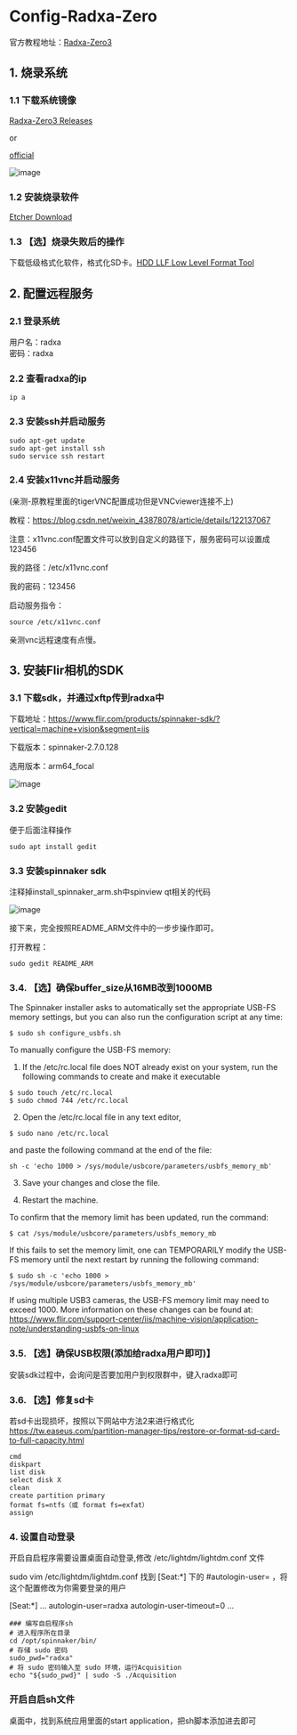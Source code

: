 # Config-Radxa-Zero
官方教程地址：[Radxa-Zero3](https://docs.radxa.com/zero/zero3/getting-started)
## 1. 烧录系统

### 1.1 下载系统镜像
[Radxa-Zero3 Releases](https://github.com/radxa-build/radxa-zero3/releases)

or

[official](https://docs.radxa.com/zero/zero3/getting-started/download)

![image](https://github.com/Xinzhe99/Config-Radxa-Zero/assets/113503163/24b2a545-1474-4326-8620-c2f19561d010)

### 1.2 安装烧录软件
[Etcher Download](https://etcher.balena.io/#download-etcher/)

### 1.3 【选】烧录失败后的操作
下载低级格式化软件，格式化SD卡。[HDD LLF Low Level Format Tool](https://www.hddguru.com/software/HDD-LLF-Low-Level-Format-Tool/)

## 2. 配置远程服务

### 2.1 登录系统
用户名：radxa  
密码：radxa

### 2.2 查看radxa的ip
```
ip a
```
### 2.3 安装ssh并启动服务
```
sudo apt-get update
sudo apt-get install ssh
sudo service ssh restart
```
### 2.4 安装x11vnc并启动服务
(亲测-原教程里面的tigerVNC配置成功但是VNCviewer连接不上)

教程：https://blog.csdn.net/weixin_43878078/article/details/122137067

注意：x11vnc.conf配置文件可以放到自定义的路径下，服务密码可以设置成123456

我的路径：/etc/x11vnc.conf

我的密码：123456

启动服务指令：
```
source /etc/x11vnc.conf
```

亲测vnc远程速度有点慢。

## 3. 安装Flir相机的SDK
### 3.1 下载sdk，并通过xftp传到radxa中
下载地址：https://www.flir.com/products/spinnaker-sdk/?vertical=machine+vision&segment=iis

下载版本：spinnaker-2.7.0.128

选用版本：arm64_focal

![image](https://github.com/Xinzhe99/Config-Radxa-Zero/assets/113503163/a5d7a177-b823-4b4f-9eb8-161aa0b0298f)


### 3.2 安装gedit
便于后面注释操作
```
sudo apt install gedit
```
### 3.3 安装spinnaker sdk

注释掉install_spinnaker_arm.sh中spinview qt相关的代码

![image](https://github.com/Xinzhe99/Config-Radxa-Zero/assets/113503163/fee0799d-9eb0-4826-9e71-cdb9a1cb5071)


接下来，完全按照README_ARM文件中的一步步操作即可。

打开教程：

```
sudo gedit README_ARM
```
### 3.4. 【选】确保buffer_size从16MB改到1000MB
The Spinnaker installer asks to automatically set the appropriate USB-FS memory
settings, but you can also run the configuration script at any time:
```
$ sudo sh configure_usbfs.sh
```
To manually configure the USB-FS memory:

1. If the /etc/rc.local file does NOT already exist on your system, run the
   following commands to create and make it executable
```
$ sudo touch /etc/rc.local
$ sudo chmod 744 /etc/rc.local
```
2. Open the /etc/rc.local file in any text editor,
   
```
$ sudo nano /etc/rc.local
```
and paste the following command at the end of the file:
```
sh -c 'echo 1000 > /sys/module/usbcore/parameters/usbfs_memory_mb'
```

3. Save your changes and close the file.

4. Restart the machine.

To confirm that the memory limit has been updated, run the command:
```
$ cat /sys/module/usbcore/parameters/usbfs_memory_mb
```
If this fails to set the memory limit, one can TEMPORARILY modify the
USB-FS memory until the next restart by running the following command:
```
$ sudo sh -c 'echo 1000 > /sys/module/usbcore/parameters/usbfs_memory_mb'
```

If using multiple USB3 cameras, the USB-FS memory limit may need to exceed 1000.
More information on these changes can be found at:
<https://www.flir.com/support-center/iis/machine-vision/application-note/understanding-usbfs-on-linux>

### 3.5. 【选】确保USB权限(添加给radxa用户即可)】

安装sdk过程中，会询问是否要加用户到权限群中，键入radxa即可

### 3.6. 【选】修复sd卡
若sd卡出现损坏，按照以下网站中方法2来进行格式化
<https://tw.easeus.com/partition-manager-tips/restore-or-format-sd-card-to-full-capacity.html>
```
cmd
diskpart
list disk
select disk X
clean
create partition primary
format fs=ntfs（或 format fs=exfat）
assign
```

### 4. 设置自动登录
开启自启程序需要设置桌面自动登录,修改 /etc/lightdm/lightdm.conf 文件

sudo vim /etc/lightdm/lightdm.conf
找到 [Seat:*] 下的 #autologin-user= ，将这个配置修改为你需要登录的用户

[Seat:*]
...
autologin-user=radxa
autologin-user-timeout=0
...

```
### 编写自启程序sh
# 进入程序所在目录
cd /opt/spinnaker/bin/
# 存储 sudo 密码
sudo_pwd="radxa"
# 将 sudo 密码输入至 sudo 环境，运行Acquisition
echo "${sudo_pwd}" | sudo -S ./Acquisition
```
### 开启自启sh文件
桌面中，找到系统应用里面的start application，把sh脚本添加进去即可
